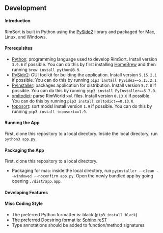 ## Development

#### Introduction

RimSort is built in Python using the [PySide2](https://pypi.org/project/PySide2/) library and packaged for Mac, Linux, and Windows.

#### Prerequisites

* [Python](https://www.python.org/): programming language used to develop RimSort. Install version `3.9.6` if possible. You can do this by first installing [HomeBrew](https://docs.brew.sh/Installation) and then running `brew install python@3.9`.
* [PySide2](https://pypi.org/project/PySide2/): GUI toolkit for building the application. Install version `5.15.2.1` if possible. You can do this by running `pip3 install PySide2==5.15.2.1`.
* [PyInstaller](https://pyinstaller.org/en/stable/): packages application for distribution. Install version `5.7.0` if possible. You can do this by running `pip3 install PyInstaller==5.7.0`.
* [xmltodict](https://pypi.org/project/xmltodict/): parse RimWorld `xml` files. Install version `0.13.0` if possible. You can do this by running `pip3 install xmltodict==0.13.0`.
* [toposort](https://pypi.org/project/toposort/): sort mods! Install version `1.9` if possible. You can do this by running `pip3 install toposort==1.9`.

#### Running the App

First, clone this repository to a local directory.
Inside the local directory, run `python3 app.py`.

#### Packaging the App

First, clone this repository to a local directory.

* Packaging for mac: inside the local directory, run `pyinstaller --clean --windowed --noconfirm app.py`. Open the newly bundled app by going opening `./dist/app.app`.

#### Developing Features



#### Misc Coding Style

* The preferred Python formatter is: black (`pip3 install black`)
* The preferred Docstring format is: [Sphinx reST](https://sphinx-rtd-tutorial.readthedocs.io/en/latest/docstrings.html)
* Type annotations should be added to function/method signatures
